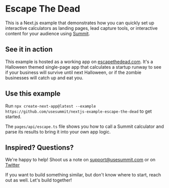 # Escape The Dead

This is a Next.js example that demonstrates how you can quickly set up interactive calculators as landing pages, lead capture tools, or interactive content for your audience using [Summit](https://usesummit.com).

## See it in action

This example is hosted as a working app on [escapethedead.com](https://escapethedead.com). It's a Halloween themed single-page app that calculates a startup runway to see if your business will survive until next Halloween, or if the zombie businesses will catch up and eat you.

## Use this example

Run `npx create-next-app@latest --example https://github.com/usesummit/nextjs-example-escape-the-dead` to get started.

The `pages/api/escape.ts` file shows you how to call a Summit calculator and parse its results to bring it into your own app logic.

## Inspired? Questions?

We're happy to help! Shoot us a note on [support@usesummit.com](mailto:support@usesummit.com) or on [Twitter](https://twitter.com/usesummit)

If you want to build something similar, but don't know where to start, reach out as well. Let's build together!
